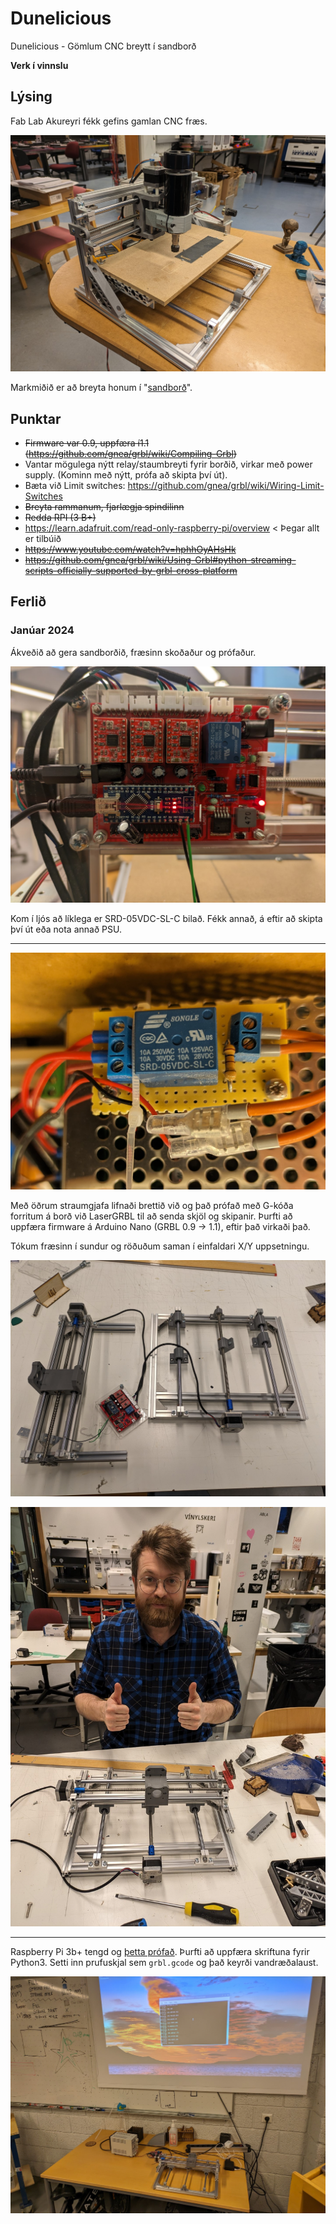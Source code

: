 # Dunelicious

Dunelicious - Gömlum CNC breytt í sandborð

**Verk í vinnslu**

## Lýsing

Fab Lab Akureyri fékk gefins gamlan CNC fræs.

![Fræsinn](myndir/router.jpg "Fræsinn")

Markmiðið er að breyta honum í "[sandborð](https://www.youtube.com/watch?v=D8uCUroAHD4)".

## Punktar

- ~~Firmware var 0.9, uppfæra í1.1 (https://github.com/gnea/grbl/wiki/Compiling-Grbl)~~
- Vantar mögulega nýtt relay/staumbreyti fyrir borðið, virkar með power supply. (Kominn með nýtt, prófa að skipta því út).
- Bæta við Limit switches: https://github.com/gnea/grbl/wiki/Wiring-Limit-Switches
- ~~Breyta rammanum, fjarlægja spindilinn~~
- ~~Redda RPI (3 B+)~~
- https://learn.adafruit.com/read-only-raspberry-pi/overview < Þegar allt er tilbúið
- ~~https://www.youtube.com/watch?v=hphhOyAHsHk~~
- ~~https://github.com/gnea/grbl/wiki/Using-Grbl#python-streaming-scripts-officially-supported-by-grbl-cross-platform~~

## Ferlið

### Janúar 2024

Ákveðið að gera sandborðið, fræsinn skoðaður og prófaður. 

![Stýring](myndir/board.jpg "Stýringin")

Kom í ljós að líklega er SRD-05VDC-SL-C bilað. Fékk annað, á eftir að skipta því út eða nota annað PSU. 
___

![SRD-05VDC-SL-C](myndir/power.jpg "SRD-05VDC-SL-C")

Með öðrum straumgjafa lifnaði brettið við og það prófað með G-kóða forritum á borð við LaserGRBL til að senda skjöl og skipanir. Þurfti að uppfæra firmware á Arduino Nano (GRBL 0.9 -> 1.1), eftir það virkaði það. 

Tókum fræsinn í sundur og röðuðum saman í einfaldari X/Y uppsetningu. 

![Sundurtekt](myndir/teardown.jpg "Sundurtekt")

![Jón ánægður](myndir/jon.jpg "Jón ánægður")
___

Raspberry Pi 3b+ tengd og [þetta prófað](https://github.com/gnea/grbl/wiki/Using-Grbl#python-streaming-scripts-officially-supported-by-grbl-cross-platform). Þurfti að uppfæra skriftuna fyrir Python3. Setti inn prufuskjal sem ```grbl.gcode``` og það keyrði vandræðalaust. 

![Raspberry Pi](myndir/pi.jpg "Raspberry Pi")
